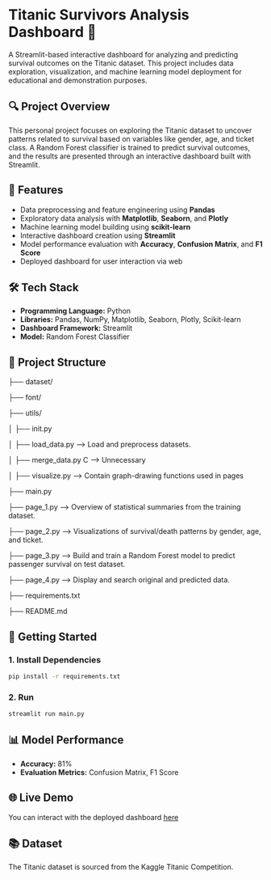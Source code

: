 # Titanic Survivors Analysis Dashboard 🚢

A Streamlit-based interactive dashboard for analyzing and predicting survival outcomes on the Titanic dataset. This project includes data exploration, visualization, and machine learning model deployment for educational and demonstration purposes.

## 🔍 Project Overview

This personal project focuses on exploring the Titanic dataset to uncover patterns related to survival based on variables like gender, age, and ticket class. A Random Forest classifier is trained to predict survival outcomes, and the results are presented through an interactive dashboard built with Streamlit.

## 📌 Features

- Data preprocessing and feature engineering using **Pandas**
- Exploratory data analysis with **Matplotlib**, **Seaborn**, and **Plotly**
- Machine learning model building using **scikit-learn**
- Interactive dashboard creation using **Streamlit**
- Model performance evaluation with **Accuracy**, **Confusion Matrix**, and **F1 Score**
- Deployed dashboard for user interaction via web

## 🛠️ Tech Stack

- **Programming Language:** Python
- **Libraries:** Pandas, NumPy, Matplotlib, Seaborn, Plotly, Scikit-learn
- **Dashboard Framework:** Streamlit
- **Model:** Random Forest Classifier

## 📁 Project Structure

├── dataset/

├── font/

├── utils/

│ ├── init.py

│ ├── load_data.py --> Load and preprocess datasets.

│ ├── merge_data.py C --> Unnecessary

│ ├── visualize.py --> Contain graph-drawing functions used in pages

├── main.py

├── page_1.py -->  Overview of statistical summaries from the training dataset.

├── page_2.py -->  Visualizations of survival/death patterns by gender, age, and ticket.

├── page_3.py -->  Build and train a Random Forest model to predict passenger survival on test dataset.

├── page_4.py -->  Display and search original and predicted data.

├── requirements.txt

├── README.md

## 🚀 Getting Started

### 1. Install Dependencies
```bash
pip install -r requirements.txt
```

### 2. Run 
```bash
streamlit run main.py
```

## 📊 Model Performance

- **Accuracy:** 81%
- **Evaluation Metrics:** Confusion Matrix, F1 Score

## 🌐 Live Demo

You can interact with the deployed dashboard [here](https://titanic-dataset-dashboard-dangxuanloc-17.streamlit.app/)

## 📚 Dataset
The Titanic dataset is sourced from the Kaggle Titanic Competition.


